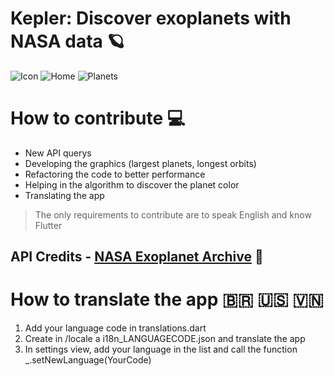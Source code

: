 # Kepler: Discover exoplanets with NASA data 🪐

![Icon](https://i.ibb.co/wyp3wgb/IMG-20200907-WA0002.jpg)
![Home](https://i.ibb.co/PmrxkLm/home.png)
![Planets](https://i.ibb.co/0qMRbdk/planets.png)


# How to contribute 💻
- New API querys
- Developing the graphics (largest planets, longest orbits)
- Refactoring the code to better performance
- Helping in the algorithm to discover the planet color
- Translating the app
> The only requirements to contribute are to speak English and know Flutter

## API Credits - [NASA Exoplanet Archive](https://exoplanetarchive.ipac.caltech.edu/) 🚀

# How to translate the app 🇧🇷 🇺🇸 🇻🇳

1. Add your language code in translations.dart
2. Create in /locale a i18n_LANGUAGECODE.json and translate the app
3. In settings view, add your language in the list and call the function _.setNewLanguage(YourCode)
